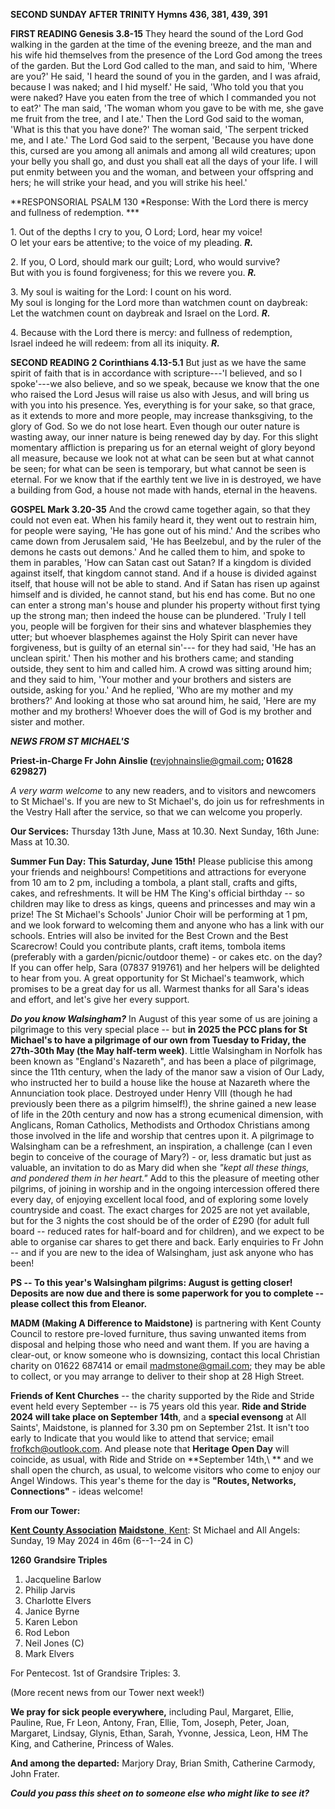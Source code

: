 **SECOND SUNDAY AFTER TRINITY Hymns 436, 381, 439, 391**

**FIRST READING Genesis 3.8-15** They heard the sound of the Lord God
walking in the garden at the time of the evening breeze, and the man and
his wife hid themselves from the presence of the Lord God among the
trees of the garden. But the Lord God called to the man, and said to
him, 'Where are you?' He said, 'I heard the sound of you in the garden,
and I was afraid, because I was naked; and I hid myself.' He said, 'Who
told you that you were naked? Have you eaten from the tree of which I
commanded you not to eat?' The man said, 'The woman whom you gave to be
with me, she gave me fruit from the tree, and I ate.' Then the Lord God
said to the woman, 'What is this that you have done?' The woman said,
'The serpent tricked me, and I ate.' The Lord God said to the serpent,
'Because you have done this, cursed are you among all animals and among
all wild creatures; upon your belly you shall go, and dust you shall eat
all the days of your life. I will put enmity between you and the woman,
and between your offspring and hers; he will strike your head, and you
will strike his heel.'

**RESPONSORIAL PSALM 130 *Response: With the Lord there is mercy and
fullness of redemption. ***

1\. Out of the depths I cry to you, O Lord; Lord, hear my voice!  
O let your ears be attentive; to the voice of my pleading. ***R.***

2\. If you, O Lord, should mark our guilt; Lord, who would survive?  
But with you is found forgiveness; for this we revere you. ***R.***

3\. My soul is waiting for the Lord: I count on his word.  
My soul is longing for the Lord more than watchmen count on daybreak:  
Let the watchmen count on daybreak and Israel on the Lord. ***R.***

4\. Because with the Lord there is mercy: and fullness of redemption,  
Israel indeed he will redeem: from all its iniquity. ***R.***

**SECOND READING 2 Corinthians 4.13-5.1** But just as we have the same
spirit of faith that is in accordance with scripture---'I believed, and
so I spoke'---we also believe, and so we speak, because we know that the
one who raised the Lord Jesus will raise us also with Jesus, and will
bring us with you into his presence. Yes, everything is for your sake,
so that grace, as it extends to more and more people, may increase
thanksgiving, to the glory of God. So we do not lose heart. Even though
our outer nature is wasting away, our inner nature is being renewed day
by day. For this slight momentary affliction is preparing us for an
eternal weight of glory beyond all measure, because we look not at what
can be seen but at what cannot be seen; for what can be seen is
temporary, but what cannot be seen is eternal. For we know that if the
earthly tent we live in is destroyed, we have a building from God, a
house not made with hands, eternal in the heavens.

**GOSPEL Mark 3.20-35** And the crowd came together again, so that they
could not even eat. When his family heard it, they went out to restrain
him, for people were saying, 'He has gone out of his mind.' And the
scribes who came down from Jerusalem said, 'He has Beelzebul, and by the
ruler of the demons he casts out demons.' And he called them to him, and
spoke to them in parables, 'How can Satan cast out Satan? If a kingdom
is divided against itself, that kingdom cannot stand. And if a house is
divided against itself, that house will not be able to stand. And if
Satan has risen up against himself and is divided, he cannot stand, but
his end has come. But no one can enter a strong man's house and plunder
his property without first tying up the strong man; then indeed the
house can be plundered. 'Truly I tell you, people will be forgiven for
their sins and whatever blasphemies they utter; but whoever blasphemes
against the Holy Spirit can never have forgiveness, but is guilty of an
eternal sin'--- for they had said, 'He has an unclean spirit.' Then his
mother and his brothers came; and standing outside, they sent to him and
called him. A crowd was sitting around him; and they said to him, 'Your
mother and your brothers and sisters are outside, asking for you.' And
he replied, 'Who are my mother and my brothers?' And looking at those
who sat around him, he said, 'Here are my mother and my brothers!
Whoever does the will of God is my brother and sister and mother.

***NEWS FROM ST MICHAEL\'S***

**Priest-in-Charge Fr John Ainslie (**<revjohnainslie@gmail.com>**;
01628 629827)**

*A very warm welcome* to any new readers, and to visitors and newcomers
to St Michael\'s. If you are new to St Michael\'s, do join us for
refreshments in the Vestry Hall after the service, so that we can
welcome you properly.

**Our Services:** Thursday 13th June, Mass at 10.30. Next Sunday,
16th June: Mass at 10.30.

**Summer Fun Day: This Saturday, June 15th!** Please publicise this
among your friends and neighbours! Competitions and attractions for
everyone from 10 am to 2 pm, including a tombola, a plant stall, crafts
and gifts, cakes, and refreshments. It will be HM The King\'s official
birthday -- so children may like to dress as kings, queens and
princesses and may win a prize! The St Michael\'s Schools\' Junior Choir
will be performing at 1 pm, and we look forward to welcoming them and
anyone who has a link with our schools. Entries will also be invited for
the Best Crown and the Best Scarecrow! Could you contribute plants,
craft items, tombola items (preferably with a garden/picnic/outdoor
theme) - or cakes etc. on the day? If you can offer help, Sara (07837
919761) and her helpers will be delighted to hear from you. A great
opportunity for St Michael\'s teamwork, which promises to be a great day
for us all. Warmest thanks for all Sara\'s ideas and effort, and let\'s
give her every support.

***Do you know Walsingham?*** In August of this year some of us are
joining a pilgrimage to this very special place -- but **in 2025 the PCC
plans for St Michael\'s to have a pilgrimage of our own from Tuesday to
Friday, the 27th-30th May (the May half-term week)**. Little
Walsingham in Norfolk has been known as "England\'s Nazareth", and has
been a place of pilgrimage, since the 11th century, when the lady of
the manor saw a vision of Our Lady, who instructed her to build a house
like the house at Nazareth where the Annunciation took place. Destroyed
under Henry VIII (though he had previously been there as a pilgrim
himself!), the shrine gained a new lease of life in the 20th century
and now has a strong ecumenical dimension, with Anglicans, Roman
Catholics, Methodists and Orthodox Christians among those involved in
the life and worship that centres upon it. A pilgrimage to Walsingham
can be a refreshment, an inspiration, a challenge (can I even begin to
conceive of the courage of Mary?) - or, less dramatic but just as
valuable, an invitation to do as Mary did when she *"kept all these
things, and pondered them in her heart."* Add to this the pleasure of
meeting other pilgrims, of joining in worship and in the ongoing
intercession offered there every day, of enjoying excellent local food,
and of exploring some lovely countryside and coast. The exact charges
for 2025 are not yet available, but for the 3 nights the cost should be
of the order of £290 (for adult full board -- reduced rates for
half-board and for children), and we expect to be able to organise car
shares to get there and back. Early enquiries to Fr John -- and if you
are new to the idea of Walsingham, just ask anyone who has been!

**PS -- To this year\'s Walsingham pilgrims: August is getting closer!
Deposits are now due and there is some paperwork for you to complete --
please collect this from Eleanor.**

**MADM (Making A Difference to Maidstone)** is partnering with Kent
County Council to restore pre-loved furniture, thus saving unwanted
items from disposal and helping those who need and want them. If you are
having a clear-out, or know someone who is downsizing, contact this
local Christian charity on 01622 687414 or email <madmstone@gmail.com>;
they may be able to collect, or you may arrange to deliver to their shop
at 28 High Street.

**Friends of Kent Churches** -- the charity supported by the Ride and
Stride event held every September -- is 75 years old this year. **Ride
and Stride 2024 will take place on September 14th**, and a **special
evensong** at All Saints\', Maidstone, is planned for 3.30 pm on
September 21st. It isn\'t too early to Indicate that you would like to
attend that service; email <frofkch@outlook.com>. And please note that
**Heritage Open Day** will coincide, as usual, with Ride and Stride on
**September 14th,\ ** and we shall open the church, as usual, to
welcome visitors who come to enjoy our Angel Windows. This year\'s theme
for the day is **"Routes, Networks, Connections"** - ideas welcome!

**From our Tower:**

**[Kent County Association](https://bb.ringingworld.co.uk/performances-report.php?association_id=19&year=2024)**
[**Maidstone**, Kent](https://dove.cccbr.org.uk/tower/12644#_blank): St
Michael and All Angels: Sunday, 19 May 2024 in 46m (6--1--24 in C)

**1260** **Grandsire Triples**

1. Jacqueline Barlow
2. Philip Jarvis
3. Charlotte Elvers
4. Janice Byrne
5. Karen Lebon
6. Rod Lebon
7. Neil Jones (C)
8. Mark Elvers

For Pentecost. 1st of Grandsire Triples: 3.

(More recent news from our Tower next week!)

**We pray for sick people everywhere,** including Paul, Margaret, Ellie,
Pauline, Rue, Fr Leon, Antony, Fran, Ellie, Tom, Joseph, Peter, Joan,
Margaret, Lindsay, Glynis, Ethan, Sarah, Yvonne, Jessica, Leon, HM The
King, and Catherine, Princess of Wales.

**And among the departed:** Marjory Dray, Brian Smith, Catherine
Carmody, John Frater.

***Could you pass this sheet on to someone else who might like to see
it?***
